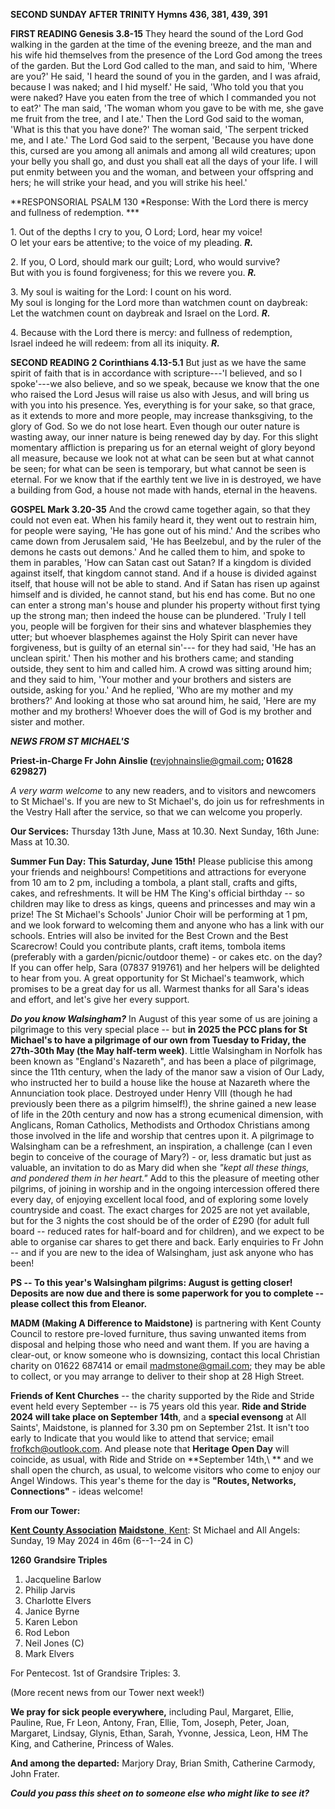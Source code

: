 **SECOND SUNDAY AFTER TRINITY Hymns 436, 381, 439, 391**

**FIRST READING Genesis 3.8-15** They heard the sound of the Lord God
walking in the garden at the time of the evening breeze, and the man and
his wife hid themselves from the presence of the Lord God among the
trees of the garden. But the Lord God called to the man, and said to
him, 'Where are you?' He said, 'I heard the sound of you in the garden,
and I was afraid, because I was naked; and I hid myself.' He said, 'Who
told you that you were naked? Have you eaten from the tree of which I
commanded you not to eat?' The man said, 'The woman whom you gave to be
with me, she gave me fruit from the tree, and I ate.' Then the Lord God
said to the woman, 'What is this that you have done?' The woman said,
'The serpent tricked me, and I ate.' The Lord God said to the serpent,
'Because you have done this, cursed are you among all animals and among
all wild creatures; upon your belly you shall go, and dust you shall eat
all the days of your life. I will put enmity between you and the woman,
and between your offspring and hers; he will strike your head, and you
will strike his heel.'

**RESPONSORIAL PSALM 130 *Response: With the Lord there is mercy and
fullness of redemption. ***

1\. Out of the depths I cry to you, O Lord; Lord, hear my voice!  
O let your ears be attentive; to the voice of my pleading. ***R.***

2\. If you, O Lord, should mark our guilt; Lord, who would survive?  
But with you is found forgiveness; for this we revere you. ***R.***

3\. My soul is waiting for the Lord: I count on his word.  
My soul is longing for the Lord more than watchmen count on daybreak:  
Let the watchmen count on daybreak and Israel on the Lord. ***R.***

4\. Because with the Lord there is mercy: and fullness of redemption,  
Israel indeed he will redeem: from all its iniquity. ***R.***

**SECOND READING 2 Corinthians 4.13-5.1** But just as we have the same
spirit of faith that is in accordance with scripture---'I believed, and
so I spoke'---we also believe, and so we speak, because we know that the
one who raised the Lord Jesus will raise us also with Jesus, and will
bring us with you into his presence. Yes, everything is for your sake,
so that grace, as it extends to more and more people, may increase
thanksgiving, to the glory of God. So we do not lose heart. Even though
our outer nature is wasting away, our inner nature is being renewed day
by day. For this slight momentary affliction is preparing us for an
eternal weight of glory beyond all measure, because we look not at what
can be seen but at what cannot be seen; for what can be seen is
temporary, but what cannot be seen is eternal. For we know that if the
earthly tent we live in is destroyed, we have a building from God, a
house not made with hands, eternal in the heavens.

**GOSPEL Mark 3.20-35** And the crowd came together again, so that they
could not even eat. When his family heard it, they went out to restrain
him, for people were saying, 'He has gone out of his mind.' And the
scribes who came down from Jerusalem said, 'He has Beelzebul, and by the
ruler of the demons he casts out demons.' And he called them to him, and
spoke to them in parables, 'How can Satan cast out Satan? If a kingdom
is divided against itself, that kingdom cannot stand. And if a house is
divided against itself, that house will not be able to stand. And if
Satan has risen up against himself and is divided, he cannot stand, but
his end has come. But no one can enter a strong man's house and plunder
his property without first tying up the strong man; then indeed the
house can be plundered. 'Truly I tell you, people will be forgiven for
their sins and whatever blasphemies they utter; but whoever blasphemes
against the Holy Spirit can never have forgiveness, but is guilty of an
eternal sin'--- for they had said, 'He has an unclean spirit.' Then his
mother and his brothers came; and standing outside, they sent to him and
called him. A crowd was sitting around him; and they said to him, 'Your
mother and your brothers and sisters are outside, asking for you.' And
he replied, 'Who are my mother and my brothers?' And looking at those
who sat around him, he said, 'Here are my mother and my brothers!
Whoever does the will of God is my brother and sister and mother.

***NEWS FROM ST MICHAEL\'S***

**Priest-in-Charge Fr John Ainslie (**<revjohnainslie@gmail.com>**;
01628 629827)**

*A very warm welcome* to any new readers, and to visitors and newcomers
to St Michael\'s. If you are new to St Michael\'s, do join us for
refreshments in the Vestry Hall after the service, so that we can
welcome you properly.

**Our Services:** Thursday 13th June, Mass at 10.30. Next Sunday,
16th June: Mass at 10.30.

**Summer Fun Day: This Saturday, June 15th!** Please publicise this
among your friends and neighbours! Competitions and attractions for
everyone from 10 am to 2 pm, including a tombola, a plant stall, crafts
and gifts, cakes, and refreshments. It will be HM The King\'s official
birthday -- so children may like to dress as kings, queens and
princesses and may win a prize! The St Michael\'s Schools\' Junior Choir
will be performing at 1 pm, and we look forward to welcoming them and
anyone who has a link with our schools. Entries will also be invited for
the Best Crown and the Best Scarecrow! Could you contribute plants,
craft items, tombola items (preferably with a garden/picnic/outdoor
theme) - or cakes etc. on the day? If you can offer help, Sara (07837
919761) and her helpers will be delighted to hear from you. A great
opportunity for St Michael\'s teamwork, which promises to be a great day
for us all. Warmest thanks for all Sara\'s ideas and effort, and let\'s
give her every support.

***Do you know Walsingham?*** In August of this year some of us are
joining a pilgrimage to this very special place -- but **in 2025 the PCC
plans for St Michael\'s to have a pilgrimage of our own from Tuesday to
Friday, the 27th-30th May (the May half-term week)**. Little
Walsingham in Norfolk has been known as "England\'s Nazareth", and has
been a place of pilgrimage, since the 11th century, when the lady of
the manor saw a vision of Our Lady, who instructed her to build a house
like the house at Nazareth where the Annunciation took place. Destroyed
under Henry VIII (though he had previously been there as a pilgrim
himself!), the shrine gained a new lease of life in the 20th century
and now has a strong ecumenical dimension, with Anglicans, Roman
Catholics, Methodists and Orthodox Christians among those involved in
the life and worship that centres upon it. A pilgrimage to Walsingham
can be a refreshment, an inspiration, a challenge (can I even begin to
conceive of the courage of Mary?) - or, less dramatic but just as
valuable, an invitation to do as Mary did when she *"kept all these
things, and pondered them in her heart."* Add to this the pleasure of
meeting other pilgrims, of joining in worship and in the ongoing
intercession offered there every day, of enjoying excellent local food,
and of exploring some lovely countryside and coast. The exact charges
for 2025 are not yet available, but for the 3 nights the cost should be
of the order of £290 (for adult full board -- reduced rates for
half-board and for children), and we expect to be able to organise car
shares to get there and back. Early enquiries to Fr John -- and if you
are new to the idea of Walsingham, just ask anyone who has been!

**PS -- To this year\'s Walsingham pilgrims: August is getting closer!
Deposits are now due and there is some paperwork for you to complete --
please collect this from Eleanor.**

**MADM (Making A Difference to Maidstone)** is partnering with Kent
County Council to restore pre-loved furniture, thus saving unwanted
items from disposal and helping those who need and want them. If you are
having a clear-out, or know someone who is downsizing, contact this
local Christian charity on 01622 687414 or email <madmstone@gmail.com>;
they may be able to collect, or you may arrange to deliver to their shop
at 28 High Street.

**Friends of Kent Churches** -- the charity supported by the Ride and
Stride event held every September -- is 75 years old this year. **Ride
and Stride 2024 will take place on September 14th**, and a **special
evensong** at All Saints\', Maidstone, is planned for 3.30 pm on
September 21st. It isn\'t too early to Indicate that you would like to
attend that service; email <frofkch@outlook.com>. And please note that
**Heritage Open Day** will coincide, as usual, with Ride and Stride on
**September 14th,\ ** and we shall open the church, as usual, to
welcome visitors who come to enjoy our Angel Windows. This year\'s theme
for the day is **"Routes, Networks, Connections"** - ideas welcome!

**From our Tower:**

**[Kent County Association](https://bb.ringingworld.co.uk/performances-report.php?association_id=19&year=2024)**
[**Maidstone**, Kent](https://dove.cccbr.org.uk/tower/12644#_blank): St
Michael and All Angels: Sunday, 19 May 2024 in 46m (6--1--24 in C)

**1260** **Grandsire Triples**

1. Jacqueline Barlow
2. Philip Jarvis
3. Charlotte Elvers
4. Janice Byrne
5. Karen Lebon
6. Rod Lebon
7. Neil Jones (C)
8. Mark Elvers

For Pentecost. 1st of Grandsire Triples: 3.

(More recent news from our Tower next week!)

**We pray for sick people everywhere,** including Paul, Margaret, Ellie,
Pauline, Rue, Fr Leon, Antony, Fran, Ellie, Tom, Joseph, Peter, Joan,
Margaret, Lindsay, Glynis, Ethan, Sarah, Yvonne, Jessica, Leon, HM The
King, and Catherine, Princess of Wales.

**And among the departed:** Marjory Dray, Brian Smith, Catherine
Carmody, John Frater.

***Could you pass this sheet on to someone else who might like to see
it?***
